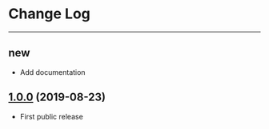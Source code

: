 # Change Log

---

## new
- Add documentation

## [1.0.0](https://github.com/kakaopensource/KakaJSON/releases/tag/1.0.0) (2019-08-23)
- First public release